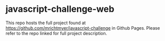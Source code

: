 # javascript-challenge-web

This repo hosts the full project found at https://github.com/mrichtmyer/javascript-challenge in Github Pages. Please refer to the repo linked for full project description. 
